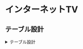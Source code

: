 # インターネットTV

## テーブル設計

<details>
<summary>テーブル設計</summary>
<p>

テーブル名: channel_table

| カラム名 | データ型 | NULL | キー | 初期値 | AUTO INCREMENT |
| --- | --- | --- | --- | --- | --- |
| channel_id | BIGINT(20) |  | PRIMARY |  | YES |
| channel_name | VARCHAR |  |  |  |  |

外部キー制約: なし  
ユニークキー制約: channel_name

テーブル名: time_slot_table

| カラム名 | データ型 | NULL | キー | 初期値 | AUTO INCREMENT |
| --- | --- | --- | --- | --- | --- |
| time_slot_id | BIGINT(20) |  | PRIMARY |  | YES |
| start_time | TIME |  |  |  |  |
| end_time | TIME |  |  |  |  |
| channel_id | BIGINT(20) |  | FOREIGN |  |  |

外部キー制約: channel_id -> channel_table.channel_id  
ユニークキー制約: channel_id, start_time

テーブル名: program_table

| カラム名 | データ型 | NULL | キー | 初期値 | AUTO INCREMENT |
| --- | --- | --- | --- | --- | --- |
| program_id | BIGINT(20) |  | PRIMARY |  | YES |
| program_title | VARCHAR |  |  |  |  |
| program_description | TEXT | YES |  |  |  |

外部キー制約: なし  
ユニークキー制約: program_title

テーブル名: season_table

| カラム名 | データ型 | NULL | キー | 初期値 | AUTO INCREMENT |
| --- | --- | --- | --- | --- | --- |
| season_id | BIGINT(20) |  | PRIMARY |  | YES |
| season_number | BIGINT(20) |  |  |  |  |
| program_id | BIGINT(20) |  | FOREIGN |  |  |

外部キー制約: program_id -> program_table.program_id  
ユニークキー制約: season_number, program_id

テーブル名: episode_table

| カラム名 | データ型 | NULL | キー | 初期値 | AUTO INCREMENT |
| --- | --- | --- | --- | --- | --- |
| episode_id | BIGINT(20) |  | PRIMARY |  | YES |
| episode_number | BIGINT(20) | YES |  |  |  |
| episode_title | VARCHAR |  |  |  |  |
| episode_description | TEXT | YES |  |  |  |
| video_length | TIME |  |  |  |  |
| release_date | DATE |  |  |  |  |
| views | BIGINT(20) |  |  | 0 |  |
| season_id | BIGINT(20) | YES | FOREIGN |  |  |
| program_id | BIGINT(20) |  | FOREIGN |  |  |

外部キー制約: season_id -> season_table.season_id, progrram_id -> program_table.program_id  
ユニークキー制約: episode_number, season_id(season_idがNULLでない場合）

テーブル名: genre_table

| カラム名 | データ型 | NULL | キー | 初期値 | AUTO INCREMENT |
| --- | --- | --- | --- | --- | --- |
| genre_id | BIGINT(20) |  | PRIMARY |  | YES |
| genre_name | VARCHAR |  |  |  |  |

外部キー制約: なし  
ユニークキー制約: genre_name

テーブル名: program_genre_table

| カラム名 | データ型 | NULL | キー | 初期値 | AUTO INCREMENT |
| --- | --- | --- | --- | --- | --- |
| program_id | BIGINT(20) |  | PRIMARY |  |  |
| genre_id | BIGINT(20) |  | PRIMARY |  |  |

外部キー制約: program_id -> program_table.program_id, genre_id -> genre_table.genre_id  
ユニークキー制約: program_id, genre_id

</p>
</details>

